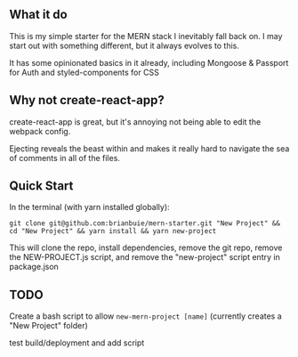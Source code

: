 ## What it do

This is my simple starter for the MERN stack I inevitably fall back on. I may start out with something different, but it always evolves to this.

It has some opinionated basics in it already, including Mongoose & Passport for Auth and styled-components for CSS

## Why not create-react-app?

create-react-app is great, but it's annoying not being able to edit the webpack config.

Ejecting reveals the beast within and makes it really hard to navigate the sea of comments in all of the files.

## Quick Start

In the terminal (with yarn installed globally):

`git clone git@github.com:brianbuie/mern-starter.git "New Project" && cd "New Project" && yarn install && yarn new-project`

This will clone the repo, install dependencies, remove the git repo, remove the NEW-PROJECT.js script, and remove the "new-project" script entry in package.json

## TODO

Create a bash script to allow `new-mern-project [name]` (currently creates a "New Project" folder)

test build/deployment and add script
